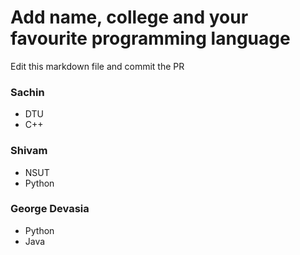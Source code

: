 # Add name, college and your favourite programming language

Edit this markdown file and commit the PR

### Sachin
- DTU
- C++

### Shivam
- NSUT
- Python

### George Devasia
- Python
- Java
